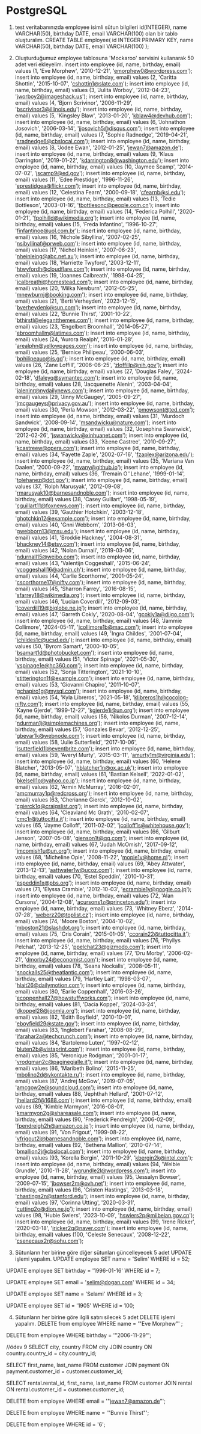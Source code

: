 # PostgreSQL

1) test veritabanınızda employee isimli sütun bilgileri id(INTEGER), name VARCHAR(50), birthday DATE, email VARCHAR(100) olan bir tablo oluşturalım.
CREATE TABLE employee(
	id INTEGER PRIMARY KEY,
	name VARCHAR(50),
	birthday DATE,
	email VARCHAR(100)
);

2) Oluşturduğumuz employee tablosuna 'Mockaroo' servisini kullanarak 50 adet veri ekleyelim.
insert into employee (id, name, birthday, email) values (1, 'Eve Morphew', '2010-12-21', 'emorphew0@wordpress.com');
insert into employee (id, name, birthday, email) values (2, 'Caritta Shottin', '2015-10-07', 'cshottin1@slate.com');
insert into employee (id, name, birthday, email) values (3, 'Julita Worboy', '2012-04-23', 'jworboy2@imageshack.us');
insert into employee (id, name, birthday, email) values (4, 'Bjorn Scrivinor', '2006-11-29', 'bscrivinor3@illinois.edu');
insert into employee (id, name, birthday, email) values (5, 'Kingsley Blaw', '2013-01-20', 'kblaw4@devhub.com');
insert into employee (id, name, birthday, email) values (6, 'Johnathon Josovich', '2006-03-14', 'jjosovich5@disqus.com');
insert into employee (id, name, birthday, email) values (7, 'Sophie Radnedge', '2019-04-21', 'sradnedge6@cbslocal.com');
insert into employee (id, name, birthday, email) values (8, 'Jodee Ewan', '2012-01-25', 'jewan7@amazon.de');
insert into employee (id, name, birthday, email) values (9, 'Klaus Darrington', '2019-01-22', 'kdarrington8@washington.edu');
insert into employee (id, name, birthday, email) values (10, 'Jaymee Scamp', '2014-07-02', 'jscamp9@ed.gov');
insert into employee (id, name, birthday, email) values (11, 'Edee Prestidge', '1996-11-26', 'eprestidgea@flickr.com');
insert into employee (id, name, birthday, email) values (12, 'Celestina Fearn', '2000-09-18', 'cfearnb@si.edu');
insert into employee (id, name, birthday, email) values (13, 'Tedie Bottleson', '2003-01-16', 'tbottlesonc@people.com.cn');
insert into employee (id, name, birthday, email) values (14, 'Federica Polhill', '2020-01-21', 'fpolhilld@wikimedia.org');
insert into employee (id, name, birthday, email) values (15, 'Freda Infantino', '1996-10-27', 'finfantinoe@uol.com.br');
insert into employee (id, name, birthday, email) values (16, 'Nichole Sibyllina', '2007-02-25', 'nsibyllinaf@prweb.com');
insert into employee (id, name, birthday, email) values (17, 'Nichol Heinlein', '2007-06-23', 'nheinleing@abc.net.au');
insert into employee (id, name, birthday, email) values (18, 'Harriette Twyford', '2003-12-11', 'htwyfordh@cloudflare.com');
insert into employee (id, name, birthday, email) values (19, 'Joannes Calbreath', '1998-04-25', 'jcalbreathi@homestead.com');
insert into employee (id, name, birthday, email) values (20, 'Milka Newburn', '2012-05-25', 'mnewburnj@booking.com');
insert into employee (id, name, birthday, email) values (21, 'Berti Verheyden', '2023-12-15', 'bverheydenk@sun.com');
insert into employee (id, name, birthday, email) values (22, 'Bunnie Thirst', '2001-10-22', 'bthirstl@elegantthemes.com');
insert into employee (id, name, birthday, email) values (23, 'Engelbert Broomhall', '2014-05-27', 'ebroomhallm@latimes.com');
insert into employee (id, name, birthday, email) values (24, 'Aurora Realph', '2016-01-28', 'arealphn@yellowpages.com');
insert into employee (id, name, birthday, email) values (25, 'Bernice Philipeau', '2000-06-03', 'bphilipeauo@is.gd');
insert into employee (id, name, birthday, email) values (26, 'Zane Loffill', '2006-06-25', 'zloffillp@nih.gov');
insert into employee (id, name, birthday, email) values (27, 'Douglas Faley', '2024-02-18', 'dfaleyq@symantec.com');
insert into employee (id, name, birthday, email) values (28, 'Jacquenette Alenin', '2003-04-04', 'jaleninr@nydailynews.com');
insert into employee (id, name, birthday, email) values (29, 'Jinny McGaugey', '2005-09-27', 'jmcgaugeys@privacy.gov.au');
insert into employee (id, name, birthday, email) values (30, 'Perla Mowson', '2012-03-22', 'pmowsont@ted.com');
insert into employee (id, name, birthday, email) values (31, 'Murdoch Sandwick', '2008-09-14', 'msandwicku@nature.com');
insert into employee (id, name, birthday, email) values (32, 'Josephina Swanwick', '2012-02-26', 'jswanwickv@xinhuanet.com');
insert into employee (id, name, birthday, email) values (33, 'Keene Castree', '2010-09-27', 'kcastreew@opera.com');
insert into employee (id, name, birthday, email) values (34, 'Fayette Zaple', '2002-07-16', 'fzaplex@arizona.edu');
insert into employee (id, name, birthday, email) values (35, 'Mariana Van Daalen', '2000-09-22', 'mvany@github.io');
insert into employee (id, name, birthday, email) values (36, 'Tremain O''Lehane', '1999-01-14', 'tolehanez@dot.gov');
insert into employee (id, name, birthday, email) values (37, 'Rolph Marusyak', '2012-09-08', 'rmarusyak10@barnesandnoble.com');
insert into employee (id, name, birthday, email) values (38, 'Casey Guillart', '1998-05-19', 'cguillart11@foxnews.com');
insert into employee (id, name, birthday, email) values (39, 'Gauthier Hotchkin', '2003-12-18', 'ghotchkin12@example.com');
insert into employee (id, name, birthday, email) values (40, 'Gnni Webborn', '2013-06-03', 'gwebborn13@msu.edu');
insert into employee (id, name, birthday, email) values (41, 'Broddie Hackney', '2004-08-31', 'bhackney14@etsy.com');
insert into employee (id, name, birthday, email) values (42, 'Nolan Durnall', '2019-03-06', 'ndurnall15@weibo.com');
insert into employee (id, name, birthday, email) values (43, 'Valentijn Coggeshall', '2015-06-24', 'vcoggeshall16@admin.ch');
insert into employee (id, name, birthday, email) values (44, 'Carlie Scorthorne', '2001-05-24', 'cscorthorne17@nifty.com');
insert into employee (id, name, birthday, email) values (45, 'Sharron Farrey', '2016-08-15', 'sfarrey18@wikimedia.org');
insert into employee (id, name, birthday, email) values (46, 'Lucian Coverdill', '2012-09-03', 'lcoverdill19@biglobe.ne.jp');
insert into employee (id, name, birthday, email) values (47, 'Garreth Cokly', '2020-08-04', 'gcokly1a@diigo.com');
insert into employee (id, name, birthday, email) values (48, 'Jammie Collimore', '2024-05-11', 'jcollimore1b@mac.com');
insert into employee (id, name, birthday, email) values (49, 'Ingra Childes', '2001-07-04', 'ichildes1c@ucsd.edu');
insert into employee (id, name, birthday, email) values (50, 'Byrom Samart', '2000-10-05', 'bsamart1d@photobucket.com');
insert into employee (id, name, birthday, email) values (51, 'Victor Spinage', '2021-05-30', 'vspinage1e@hc360.com');
insert into employee (id, name, birthday, email) values (52, 'Sonja Titterington', '2021-10-10', 'stitterington1f@example.com');
insert into employee (id, name, birthday, email) values (53, 'Giovanni Chapiro', '2011-10-07', 'gchapiro1g@mysql.com');
insert into employee (id, name, birthday, email) values (54, 'Kyla Libreros', '2021-05-18', 'klibreros1h@cocolog-nifty.com');
insert into employee (id, name, birthday, email) values (55, 'Kayne Gjerde', '1999-12-27', 'kgjerde1i@un.org');
insert into employee (id, name, birthday, email) values (56, 'Nikolos Durman', '2007-12-14', 'ndurman1j@simplemachines.org');
insert into employee (id, name, birthday, email) values (57, 'Gonzales Bevar', '2012-12-25', 'gbevar1k@webnode.com');
insert into employee (id, name, birthday, email) values (58, 'Julie Sutterfield', '2017-10-06', 'jsutterfield1l@eventbrite.com');
insert into employee (id, name, birthday, email) values (59, 'Averyl Murty', '2015-03-11', 'amurty1m@virginia.edu');
insert into employee (id, name, birthday, email) values (60, 'Helene Blatcher', '2013-05-07', 'hblatcher1n@ox.ac.uk');
insert into employee (id, name, birthday, email) values (61, 'Bastian Kelsell', '2022-01-02', 'bkelsell1o@yahoo.co.jp');
insert into employee (id, name, birthday, email) values (62, 'Armin McMurray', '2016-02-01', 'amcmurray1p@redcross.org');
insert into employee (id, name, birthday, email) values (63, 'Cherianne Gierck', '2012-10-02', 'cgierck1q@craigslist.org');
insert into employee (id, name, birthday, email) values (64, 'Cleavland Mc Grath', '2010-02-07', 'cmc1r@tuttocitta.it');
insert into employee (id, name, birthday, email) values (65, 'Jayme Colloff', '2011-02-02', 'jcolloff1s@whitehouse.gov');
insert into employee (id, name, birthday, email) values (66, 'Gilburt Jenson', '2007-05-08', 'gjenson1t@qq.com');
insert into employee (id, name, birthday, email) values (67, 'Judah McOmish', '2017-09-12', 'jmcomish1u@un.org');
insert into employee (id, name, birthday, email) values (68, 'Micheline Opie', '2008-11-22', 'mopie1v@home.pl');
insert into employee (id, name, birthday, email) values (69, 'Abey Attwater', '2013-12-13', 'aattwater1w@ucoz.com');
insert into employee (id, name, birthday, email) values (70, 'Estel Speddin', '2010-10-31', 'espeddin1x@pbs.org');
insert into employee (id, name, birthday, email) values (71, 'Elyssa Crambie', '2012-10-03', 'ecrambie1y@google.co.jp');
insert into employee (id, name, birthday, email) values (72, 'Alan Cursons', '2004-12-08', 'acursons1z@princeton.edu');
insert into employee (id, name, birthday, email) values (73, 'Whitney Eberz', '2014-07-28', 'weberz20@toplist.cz');
insert into employee (id, name, birthday, email) values (74, 'Moore Boston', '2004-10-02', 'mboston21@slashdot.org');
insert into employee (id, name, birthday, email) values (75, 'Cris Corain', '2015-01-05', 'ccorain22@tuttocitta.it');
insert into employee (id, name, birthday, email) values (76, 'Phyllys Pelchat', '2013-12-25', 'ppelchat23@gizmodo.com');
insert into employee (id, name, birthday, email) values (77, 'Dru Morby', '2006-02-21', 'dmorby24@economist.com');
insert into employee (id, name, birthday, email) values (78, 'Seana Nockalls', '2008-05-11', 'snockalls25@theatlantic.com');
insert into employee (id, name, birthday, email) values (79, 'Hartley Lait', '1998-03-07', 'hlait26@dailymotion.com');
insert into employee (id, name, birthday, email) values (80, 'Earlie Coppenhall', '2016-03-26', 'ecoppenhall27@howstuffworks.com');
insert into employee (id, name, birthday, email) values (81, 'Dacia Koppel', '2024-03-24', 'dkoppel28@joomla.org');
insert into employee (id, name, birthday, email) values (82, 'Edith Boyfield', '2010-10-01', 'eboyfield29@state.gov');
insert into employee (id, name, birthday, email) values (83, 'Inglebert Farahar', '2008-08-29', 'ifarahar2a@techcrunch.com');
insert into employee (id, name, birthday, email) values (84, 'Bartolemo Luten', '1997-02-12', 'bluten2b@vistaprint.com');
insert into employee (id, name, birthday, email) values (85, 'Veronique Rodgman', '2001-01-17', 'vrodgman2c@paginegialle.it');
insert into employee (id, name, birthday, email) values (86, 'Maribeth Bolino', '2015-11-25', 'mbolino2d@vkontakte.ru');
insert into employee (id, name, birthday, email) values (87, 'Andrej McGow', '2019-07-05', 'amcgow2e@soundcloud.com');
insert into employee (id, name, birthday, email) values (88, 'Jephthah Hellard', '2001-07-12', 'jhellard2f@1688.com');
insert into employee (id, name, birthday, email) values (89, 'Kimble Marmyon', '2016-08-01', 'kmarmyon2g@shareasale.com');
insert into employee (id, name, birthday, email) values (90, 'Frederick Pendreigh', '2006-02-09', 'fpendreigh2h@amazon.co.jp');
insert into employee (id, name, birthday, email) values (91, 'Von Frigout', '1999-08-22', 'vfrigout2i@barnesandnoble.com');
insert into employee (id, name, birthday, email) values (92, 'Bethena Mallion', '2010-07-14', 'bmallion2j@cbslocal.com');
insert into employee (id, name, birthday, email) values (93, 'Korella Bergin', '2011-10-29', 'kbergin2k@intel.com');
insert into employee (id, name, birthday, email) values (94, 'Welbie Grundle', '2010-11-28', 'wgrundle2l@wordpress.com');
insert into employee (id, name, birthday, email) values (95, 'Jessalyn Bowser', '2009-07-15', 'jbowser2m@ovh.net');
insert into employee (id, name, birthday, email) values (96, 'Cristen Hastings', '2013-03-18', 'chastings2n@stanford.edu');
insert into employee (id, name, birthday, email) values (97, 'Corinna Utting', '2020-03-31', 'cutting2o@dion.ne.jp');
insert into employee (id, name, birthday, email) values (98, 'Hubie Swiers', '2023-10-09', 'hswiers2p@miibeian.gov.cn');
insert into employee (id, name, birthday, email) values (99, 'Irene Ricker', '2020-03-18', 'iricker2q@naver.com');
insert into employee (id, name, birthday, email) values (100, 'Celeste Senecaux', '2008-12-22', 'csenecaux2r@sohu.com');

3) Sütunların her birine göre diğer sütunları güncelleyecek 5 adet UPDATE işlemi yapalım.
UPDATE employee SET name = 'Selim' WHERE id = 52;

UPDATE employee SET birthday = '1996-01-16' WHERE id = 7;

UPDATE employee SET email = 'selim@dogan.com' WHERE id = 34;

UPDATE employee SET name = 'Selami' WHERE id = 3;

UPDATE employee SET id = '1905' WHERE id = 100;


4) Sütunların her birine göre ilgili satırı silecek 5 adet DELETE işlemi yapalım.
DELETE from employee WHERE name = '"Eve Morphew"' ;

DELETE from employee WHERE birthday = '"2006-11-29"';








//ödev 9
SELECT city, country FROM city
JOIN country ON country.country_id = city.country_id;

SELECT first_name, last_name FROM customer
JOIN payment ON payment.customer_id = customer.customer_id;


SELECT rental.rental_id, first_name, last_name FROM customer
JOIN rental ON rental.customer_id = customer.customer_id;

DELETE from employee WHERE email = '"jewan7@amazon.de"';

DELETE from employee WHERE name = '"Bunnie Thirst"';

DELETE from employee WHERE id = '6';
